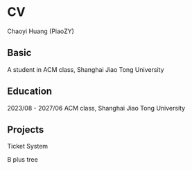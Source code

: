 # CV

Chaoyi Huang (PiaoZY)

## Basic

A student in ACM class, Shanghai Jiao Tong University

## Education

2023/08 - 2027/06 ACM class, Shanghai Jiao Tong University

## Projects

Ticket System

B plus tree